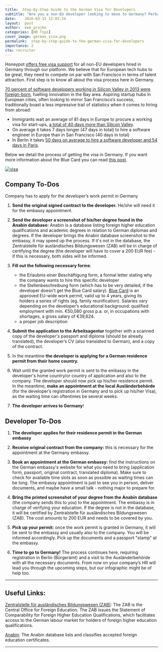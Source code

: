 ```yaml
---
title:  Step-by-Step Guide to the German Visa for Developers
subtitle: "Are you a non-EU developer looking to move to Germany? Perhaps you've just been hired but don't yet have a visa? Fear not! We've put together this useful step-by-step guide to inform you what requirements you'll need to meet and help you successfully apply for a visa in Germany."
date:    2016-03-15 12:03:24
layout:  post
author:  ewe_grajko
categories: [HR Tips]
cover_image: german_visa.png
permalink:  step-by-step-guide-to-the-german-visa-for-developers
importance: 2
cta: recruiter
---
```


Honeypot [offers free visa support][6] for all non-EU developers hired in Germany through our platform. We believe that for European tech hubs to be great, they need to compete on par with San Francisco in terms of talent attraction. First step is to know all about the visa process here in Germany.

<!--more-->

[70 percent of software developers working in Silicon Valley in 2013 were foreign-born][4], fuelling
innovation in the Bay area. Aspiring startup hubs in European cities, often looking to mirror San Francisco’s success, traditionally
boast a less impressive trail of statistics when it comes to hiring from abroad:

  - Immigrants wait an average of 81 days in Europe to procure a working visa for start-ups, [a total of 40 days more than Silicon Valley][5].
  - On average it takes 7 days longer (47 days in total) to hire a software engineer in Europe than in San Francisco (40 days in total)
  - In Berlin it takes [50 days on average to hire a software developer and 54 days  in Paris][5].

Below we detail the process of getting the visa in Germany. If you want more information about the Blue Card you can read [this post][7].

[![visa](/assets/images/visa.png)](/assets/images/visa2.png)

## Company To-Dos

Company has to apply for the developer’s work permit in Germany

1. **Send the original signed contract to the developer.** He/she will need it for the embassy appointment.

2. **Send the developer a screenshot of his/her degree found in the Anabin database:** Anabin is a database listing foreign higher education qualifications and academic degrees in relation to German diplomas and degrees. If the developer brings the Anabin database screenshot to the embassy, it may speed up the process. If it's not in the database, the Zentralstelle für ausländisches Bildungswesen (ZAB) will be in charge of certifying the degree (the developer will have to cover a 200 EUR fee) - if this is necessary, both sides will be informed.

3. **Fill out the following necessary forms**:
	- the Erlaubnis einer Beschäftigung form, a formal letter stating why the company wants to hire this specific developer
	- the Stellenbeschreibung form (which has to be very detailed, if the developer doesn’t get the Blue Card salary). [Blue Card][3] is an approved EU-wide work permit, valid up to 4 years, giving its holders a series of rights (eg. family reunification). Salaries vary depending on the developer’s educational background: qualified employment with min. €50,080 gross p.a. or, in occupations with shortages, a gross salary of €39,624. 
	- a proper job description



4. **Submit the application to the Arbeitsagentur** together with a scanned copy of the developer's passport and diploma (should be already translated), the developer’s CV (also translated to German), and a copy of the contract.

5. In the meantime **the developer is applying for a German residence permit from their home country.**

6. Wait until the granted work permit is sent to the embassy in the developer's home country/or country of application and also to the company. The developer should now pick up his/her residence permit. In the meantime, **make an appointment at the local Ausländerbehörde** (for the developer’s registration in Germany and to pick up his/her Visa), as the waiting time can oftentimes be several weeks.

7. **The developer arrives to Germany**!


## Developer To-Dos

1. **The developer applies for their residence permit in the German embassy**

2. **Receive original contract from the company:** this is necessary for the appointment at the Germany embassy.

3. **Book an appointment at the German embassy:** find the instructions on the German embassy's website for what you need to bring (application form, passport, original contract, translated diploma). Make sure to check for available time slots as soon as possible as waiting times can be long. The embassy appointment is just to see you in person, deliver documents, and maybe have a small talk - nothing major to prepare for.

4. **Bring the printed screenshot of your degree from the Anabin database** (the company sends this to you) to the appointment. The embassy is in charge of verifying your education.  If the degree is not in the database, it will be certified by Zentralstelle für ausländisches Bildungswesen (ZAB). The cost amounts to 200 EUR and needs to be covered by you.

5. **Pick up your permit:** once the work permit is granted in Germany, it will be sent to the embassy and usually also to the company. You will be informed accordingly. Pick up the documents and a passport "stamp" at the embassy.

6. **Time to go to Germany!** The process continues here, requiring registration in Berlin (Bürgerämt) and a visit to the Ausländerbehörde with all the necessary documents. From now on your company’s HR will lead you through the upcoming steps, but our infographic might be of help too.

* * *

## Useful Links:

[Zentralstelle für ausländisches Bildungswesen (ZAB)][1]: The ZAB is the Central Office for Foreign Education. The ZAB issues the Statement of Comparability for Foreign Higher Education Qualifications, which facilitates access to the German labour market for holders of foreign higher education qualifications.


[Anabin][2]: The Anabin database lists and classifies accepted foreign education certificates.

* * *



[1]: https://www.kmk.org/themen/anerkennung-auslaendischer-abschluesse.html
[2]: http://anabin.kmk.org/
[3]: https://blog.honeypot.io/EU-Bluecard-for-software-developers/
[4]: http://svcip.com/
[5]: http://startup-ecosystem.compass.co/ser2015/
[6]: https://www.honeypot.io/pages/how_it_works?utm_source=blogvisa
[7]: https://blog.honeypot.io/EU-Bluecard-for-software-developers/
